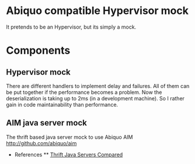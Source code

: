 Abiquo compatible Hypervisor mock
=================================

It pretends to be an Hypervisor, but its simply a mock.


# Components

## Hypervisor mock

There are different handlers to implement delay and failures. All of them can be put together if the performance becomes a problem. Now the deserialization is taking up to 2ms (in a development machine). So I rather gain in code maintainability than performance.

## AIM java server mock

The thrift based java server mock to use Abiquo AIM http://github.com/abiquo/aim

* References
** [Thrift Java Servers Compared](https://github.com/m1ch1/mapkeeper/wiki/Thrift-Java-Servers-Compared)
